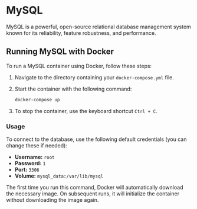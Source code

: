# MySQL

MySQL is a powerful, open-source relational database management system known for its reliability, feature robustness, and performance.

## Running MySQL with Docker

To run a MySQL container using Docker, follow these steps:

1. Navigate to the directory containing your `docker-compose.yml` file.
2. Start the container with the following command:

    ```sh
    docker-compose up
    ```

3. To stop the container, use the keyboard shortcut `Ctrl + C`.

### Usage

To connect to the database, use the following default credentials (you can change these if needed):

- **Username:** `root`
- **Password:** `1`
- **Port:** `3306`
- **Volume:** `mysql_data:/var/lib/mysql`

The first time you run this command, Docker will automatically download the necessary image. On subsequent runs, it will initialize the container without downloading the image again.
